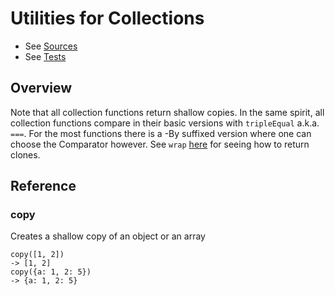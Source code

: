 # Utilities for Collections

* See [Sources](../src/collections/coll.ts)
* See [Tests](../test/collections/coll.spec.ts)

## Overview

Note that all collection functions return shallow copies.
In the same spirit, all collection functions compare in their basic versions
with `tripleEqual` a.k.a. `===`. For the most functions there is a -By suffixed 
version where one can choose the Comparator however. See `wrap` [here](./core.md) 
for seeing how to return clones. 

## Reference

### copy

Creates a shallow copy of an object or an array

```
copy([1, 2])
-> [1, 2]
copy({a: 1, 2: 5})
-> {a: 1, 2: 5}
```



